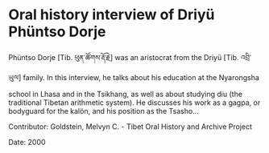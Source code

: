 # Oral history interview of Driyü Phüntso Dorje  
Phüntso Dorje [Tib. ཕུན་ཚོགས་རྡོ་རྗེ] was an aristocrat from the Driyü [Tib. འབྲི་ཡུལ] family. In this interview, he talks about his education at the Nyarongsha school in Lhasa and in the Tsikhang, as well as about studying diu (the traditional Tibetan arithmetic system). He discusses his work as a gagpa, or bodyguard for the kalön, and his position as the Tsasho... 

Contributor: Goldstein, Melvyn C. - Tibet Oral History and Archive Project  

Date:
2000  

